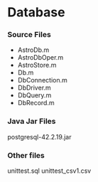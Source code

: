 # Database

### Source Files

- AstroDb.m
- AstroDbOper.m
- AstroStore.m
- Db.m
- DbConnection.m
- DbDriver.m
- DbQuery.m
- DbRecord.m


### Java Jar Files
postgresql-42.2.19.jar

### Other files

unittest.sql
unittest_csv1.csv

